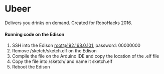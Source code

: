 # Ubeer

Delivers you drinks on demand. Created for RoboHacks 2016.

#### Running code on the Edison

1. SSH into the Edison root@192.168.0.101, password: 00000000
2. Remove /sketch/sketch.elf on the Edison
3. Compile the file on the Arduino IDE and copy the location of the .elf file
4. Copy the file into /sketch/ and name it sketch.elf
5. Reboot the Edison
